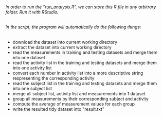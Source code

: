 ###### In order to run the "run_analysis.R", we can store this R file in any arbitrary folder. Run it with RStudio.
###### In the script, the program will automatically do the following things:
- download the dataset into current working directory
- extract the dataset into current working directory
- read the measurements in training and testing datasets and merge them into one dataset
- read the activity list in the training and testing datasets and merge them into one activity list
- convert each number in activity list into a more descriptive string respresenting the corresponding activity
- read the subject list in the training and testing datasets and merge them into one subject list
- merge all subject list, activity list and measurements into 1 dataset
- group all measurements by their corresponding subject and activity
- compute the average of measurement values for each group
- write the resulted tidy dataset into "result.txt"